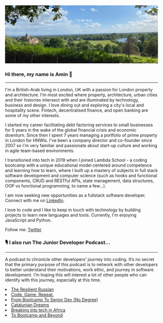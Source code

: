![Richmond Hill](https://github.com/mellownightpirate/mellownightpirate/blob/master/Organic%20Makeup%20_%20Sustainable%20Style.png?raw=true)
### Hi there, my name is Amin 👋
---
I'm a British-Arab living in London, UK with a passion for London property and architecture. I'm most excited where property, architecture, urban cities and their histories intersect with and are illuminated by technology, business and design. I love dining out and exploring a city's local and hospitality scene. Fintech, decentralised finance, and open banking are some of my other interests.

I started my career facilitating debt factoring services to small businesses for 5 years in the wake of the global financial crisis and economic downturn. Since then I spent 7 years managing a portfolio of prime property in London for HNWIs. I've been a company director and co-founder since 2007 so I'm very familiar and passionate about start-up culture and working in agile team-based environments.

I transitioned into tech in 2019 when I joined Lambda School - a coding bootcamp with a unique educational model centered around competence and learning how to learn, where I built up a mastery of subjects in full stack software development and computer science (such as hooks and functional components, CRUD and RESTful APIs, state management, data structures, OOP vs functional programming, to name a few...).

I am now seeking new opportunities as a fullstack software developer. Connect with me on <a href="https://www.linkedin.com/in/amin-hasan/">LinkedIn</a>.

I love to code and I like to keep in touch with technology by building projects to learn new languages and tools. Currently, I'm enjoying JavaScript and Python.

Follow me: <a href="https://twitter.com/u_oI">Twitter</a>

### 🎙 I also run The Junior Developer Podcast...
---
A podcast to chronicle other developers’ journey into coding. It’s no secret that the primary purpose of this podcast is to network with other developers to better understand their motivations, work ethic, and journey in software development. I’m hoping this will interest a lot of other people who can identify with this journey, especially at this time.

<li><a href="https://anchor.fm/amin-hasan/episodes/The-Resilient-Russian-eh33p6">The Resilient Russian</a></li>
<li><a href="https://anchor.fm/amin-hasan/episodes/Code--Game--Repeat-egpn75">Code. Game. Repeat.</a></li>
<li><a href="https://anchor.fm/amin-hasan/episodes/From-Bootcamp-To-Senior-Dev-No-Degree-egftn4">From Bootcamp To Senior Dev (No Degree)</a></li>
<li><a href="https://anchor.fm/amin-hasan/episodes/Catalunian-Dreams-egcbkk">Catalunian Dreams</a></li>
<li><a href="https://anchor.fm/amin-hasan/episodes/Breaking-into-tech-in-Africa-efrtr9">Breaking into tech in Africa</a></li>
<li><a href="https://anchor.fm/amin-hasan/episodes/To-Bootcamp-and-Beyond-efeuv3">To Bootcamp and Beyond</a></li>
<!--
**mellownightpirate/mellownightpirate** is a ✨ _special_ ✨ repository because its `README.md` (this file) appears on your GitHub profile.

Here are some ideas to get you started:

- 🔭 I’m currently working on ...
- 🌱 I’m currently learning ...
- 👯 I’m looking to collaborate on ...
- 🤔 I’m looking for help with ...
- 💬 Ask me about ...
- 📫 How to reach me: ...
- 😄 Pronouns: ...
- ⚡ Fun fact: ...
-->



